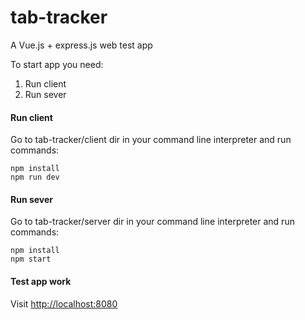 # tab-tracker
A Vue.js + express.js web test app

To start app you need: 
1. Run client
2. Run sever

#### Run client

Go to tab-tracker/client dir in your command line interpreter and run commands:
```
npm install
npm run dev
```

#### Run sever
Go to tab-tracker/server dir in your command line interpreter and run commands:
```
npm install
npm start
```

#### Test app work

Visit [http://localhost:8080](http://localhost:8080)
